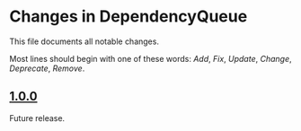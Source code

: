 # Changes in DependencyQueue
This file documents all notable changes.

Most lines should begin with one of these words:
*Add*, *Fix*, *Update*, *Change*, *Deprecate*, *Remove*.

<!--
## [Unreleased](https://github.com/sharpjs/DependencyQueue/compare/release/1.0.1..HEAD)
(none)

## [1.0.1](https://github.com/sharpjs/DependencyQueue/compare/release/1.0.0..release/1.0.1)
Future release.
-->

## [1.0.0](https://github.com/sharpjs/DependencyQueue/tree/release/1.0.0)
Future release.

<!--
  Copyright 2022 Jeffrey Sharp

  Permission to use, copy, modify, and distribute this software for any
  purpose with or without fee is hereby granted, provided that the above
  copyright notice and this permission notice appear in all copies.

  THE SOFTWARE IS PROVIDED "AS IS" AND THE AUTHOR DISCLAIMS ALL WARRANTIES
  WITH REGARD TO THIS SOFTWARE INCLUDING ALL IMPLIED WARRANTIES OF
  MERCHANTABILITY AND FITNESS. IN NO EVENT SHALL THE AUTHOR BE LIABLE FOR
  ANY SPECIAL, DIRECT, INDIRECT, OR CONSEQUENTIAL DAMAGES OR ANY DAMAGES
  WHATSOEVER RESULTING FROM LOSS OF USE, DATA OR PROFITS, WHETHER IN AN
  ACTION OF CONTRACT, NEGLIGENCE OR OTHER TORTIOUS ACTION, ARISING OUT OF
  OR IN CONNECTION WITH THE USE OR PERFORMANCE OF THIS SOFTWARE.
-->
